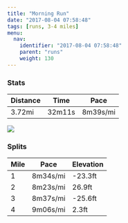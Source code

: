 ```yaml
---
title: "Morning Run"
date: "2017-08-04 07:58:48"
tags: [runs, 3-4 miles]
menu:
  nav:
    identifier: "2017-08-04 07:58:48"
    parent: "runs"
    weight: 130
---
```


### Stats

| Distance | Time | Pace |
|----------|------|------|
|3.72mi|32m11s|8m39s/mi|

<img src='https://maps.googleapis.com/maps/api/staticmap?maptype=roadmap&path=enc:gwjeIhdvLqIDy@pPaBrB{@p[nBdAcArDlFpVnJhRZnHhClIlElGbEr@|M`XxDvNdGte@qGwd@uFgT{KyRwE{@qDiEyEmXoJeLiEaZEcC`As@wAk@p@g\nB}BRoO&key=AIzaSyC1MId7bFpkLXNAaYhBSTb8jLyiSqzbDtM&size=800x800&markers=color:yellow|label:S|53.47204,-2.24853&markers=color:green|label:F|53.47389000000001,-2.2486300000000004'>

### Splits

| Mile | Pace | Elevation |
|------|------|-----------|
|1|8m34s/mi|-23.3ft|
|2|8m23s/mi|26.9ft|
|3|8m37s/mi|-25.6ft|
|4|9m06s/mi|2.3ft|
